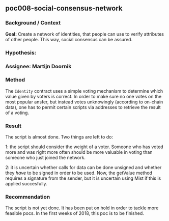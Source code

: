 ## poc008-social-consensus-network

### Background / Context
**Goal:** Create a network of identities, that people can use to verify attributes of other people. This way, social consensus can be assured. 

### Hypothesis:


### Assignee: Martijn Doornik

### Method
The `Identity` contract uses a simple voting mechanism to determine which value given by voters is correct. In order
to make sure no one votes on the most popular ansfer, but instead votes unknowingly (according to on-chain data), one
has to permit certain scripts via addresses to retrieve the result of a voting. 

### Result
The script is almost done. Two things are left to do:

1: the script should consider the weight of a voter. Someone who has voted more and was right more often should be more
valuable in voting than someone who just joined the network.

2: it is uncertain whether calls for data can be done unsigned and whether they _have_ to be signed in order to be used. 
Now, the getValue method requires a signature from the sender, but it is uncertain using Mist if this is applied 
succesfully. 

### Recommendation
The script is not yet done. It has been put on hold in order to tackle more feasible pocs. In the first weeks of 
2018, this poc is to be finished. 
